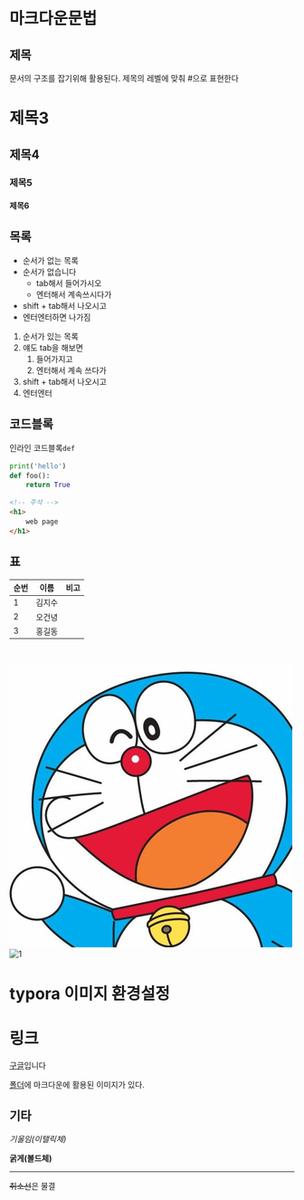 # 마크다운문법

## 제목

문서의 구조를 잡기위해 활용된다. 제목의 레벨에 맞춰 #으로 표현한다

# 제목3

## 제목4

### 제목5

#### 제목6



## 목록



- 순서가 없는 목록
- 순서가 없습니다
  - tab해서 들어가시오
  - 엔터해서 계속쓰시다가
- shift + tab해서 나오시고
- 엔터엔터하면 나가짐



1. 순서가 있는 목록
2. 얘도 tab을 해보면
   1. 들어가지고
   2. 엔터해서 계속 쓰다가
3. shift + tab해서 나오시고
4. 엔터엔터



## 코드블록

인라인 코드블록`def`

```python
print('hello')
def foo():
    return True
```

```html
<!-- 주석 -->
<h1>
    web page
</h1>
```



## 표

| 순번 | 이름   | 비고 |
| ---- | ------ | ---- |
| 1    | 김지수 |      |
| 2    | 오건녕 |      |
| 3    | 홍길동 |      |



​    

![1](md-images/1.jpg)![1](1.jpg)



# typora 이미지 환경설정



#  링크

[구글](https://google.com)입니다

[폴더](./md-images)에 마크다운에 활용된 이미지가 있다.



## 기타

*기울임(이탤릭체)*

**굵게(볼드체)**

---

~~취소선~~은 물결

